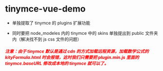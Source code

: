 # tinymce-vue-demo

-   单独提取了 tinymce 的 plugins 扩展功能

-   同时要把 node_modeles 内的 tinymce 中的 skins 单独提出到 public 文件夹内（解决找不到 js css 文件的问题）

##### <p style="color:red">注意：由于 tinymce 默认是通过 cdn 的方式加载远程资源，加载数学公式的 kityFormula.html 时会报错，这时我们只需要把 plugin.min.js 里面的 tinymce.baseURL 修改成本地的 tinymce 就可以了。</p>

